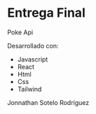 
# Entrega Final

Poke Api 

Desarrollado con:
* Javascript
* React
* Html
* Css
* Tailwind

Jonnathan Sotelo Rodríguez

